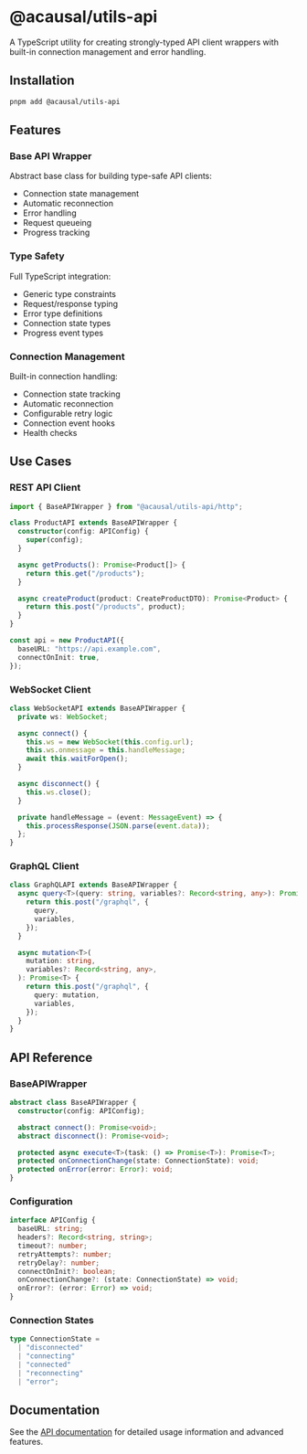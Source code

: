 # @acausal/utils-api

A TypeScript utility for creating strongly-typed API client wrappers with built-in connection management and error handling.

## Installation

```bash
pnpm add @acausal/utils-api
```

## Features

### Base API Wrapper

Abstract base class for building type-safe API clients:

- Connection state management
- Automatic reconnection
- Error handling
- Request queueing
- Progress tracking

### Type Safety

Full TypeScript integration:

- Generic type constraints
- Request/response typing
- Error type definitions
- Connection state types
- Progress event types

### Connection Management

Built-in connection handling:

- Connection state tracking
- Automatic reconnection
- Configurable retry logic
- Connection event hooks
- Health checks

## Use Cases

### REST API Client

```typescript
import { BaseAPIWrapper } from "@acausal/utils-api/http";

class ProductAPI extends BaseAPIWrapper {
  constructor(config: APIConfig) {
    super(config);
  }

  async getProducts(): Promise<Product[]> {
    return this.get("/products");
  }

  async createProduct(product: CreateProductDTO): Promise<Product> {
    return this.post("/products", product);
  }
}

const api = new ProductAPI({
  baseURL: "https://api.example.com",
  connectOnInit: true,
});
```

### WebSocket Client

```typescript
class WebSocketAPI extends BaseAPIWrapper {
  private ws: WebSocket;

  async connect() {
    this.ws = new WebSocket(this.config.url);
    this.ws.onmessage = this.handleMessage;
    await this.waitForOpen();
  }

  async disconnect() {
    this.ws.close();
  }

  private handleMessage = (event: MessageEvent) => {
    this.processResponse(JSON.parse(event.data));
  };
}
```

### GraphQL Client

```typescript
class GraphQLAPI extends BaseAPIWrapper {
  async query<T>(query: string, variables?: Record<string, any>): Promise<T> {
    return this.post("/graphql", {
      query,
      variables,
    });
  }

  async mutation<T>(
    mutation: string,
    variables?: Record<string, any>,
  ): Promise<T> {
    return this.post("/graphql", {
      query: mutation,
      variables,
    });
  }
}
```

## API Reference

### BaseAPIWrapper

```typescript
abstract class BaseAPIWrapper {
  constructor(config: APIConfig);

  abstract connect(): Promise<void>;
  abstract disconnect(): Promise<void>;

  protected async execute<T>(task: () => Promise<T>): Promise<T>;
  protected onConnectionChange(state: ConnectionState): void;
  protected onError(error: Error): void;
}
```

### Configuration

```typescript
interface APIConfig {
  baseURL: string;
  headers?: Record<string, string>;
  timeout?: number;
  retryAttempts?: number;
  retryDelay?: number;
  connectOnInit?: boolean;
  onConnectionChange?: (state: ConnectionState) => void;
  onError?: (error: Error) => void;
}
```

### Connection States

```typescript
type ConnectionState =
  | "disconnected"
  | "connecting"
  | "connected"
  | "reconnecting"
  | "error";
```

## Documentation

See the [API documentation](./docs/api.md) for detailed usage information and advanced features.
